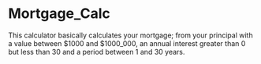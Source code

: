 # Mortgage_Calc
This calculator basically calculates your mortgage; from your principal with a value between $1000 and $1000_000, an annual interest greater than 0 but less than 30 and a period between 1 and 30 years.
